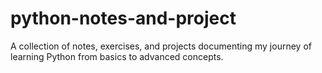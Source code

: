 # python-notes-and-project
A collection of notes, exercises, and projects documenting my journey of learning Python from basics to advanced concepts.
